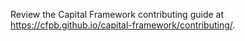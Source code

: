 Review the Capital Framework contributing guide at
<https://cfpb.github.io/capital-framework/contributing/>.
